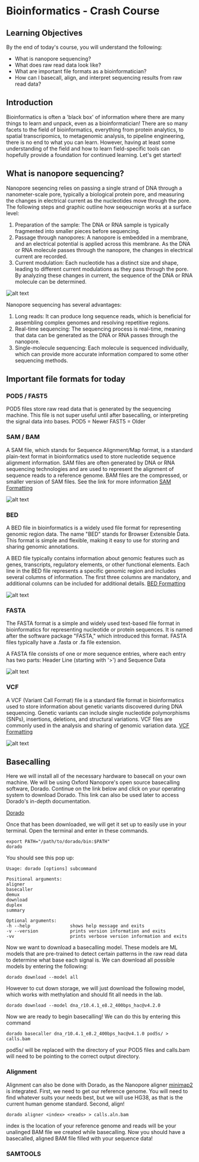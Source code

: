 # Bioinformatics - Crash Course
## Learning Objectives
By the end of today's course, you will understand the following:
 - What is nanopore sequencing?
 - What does raw read data look like?
 - What are important file formats as a bioinformatician?
 - How can I basecall, align, and interpret sequencing results from raw read data?

## Introduction
Bioinformatics is often a 'black box' of information where there are many things to learn and unpack, even as a bioinformatician! There are so many facets to the field of bioinformatics, everything from protein analytics, to spatial transcripomics, to metagenomic analysis, to pipeline engineering, there is no end to what you can learn. However, having at least some understanding of the field and how to learn field-specific tools can hopefully provide a foundation for continued learning. Let's get started!

## What is nanopore sequencing?
Nanopore seqencing relies on passing a single strand of DNA through a nanometer-scale pore, typically a biological protein pore, and measuring the changes in electrical current as the nucleotides move through the pore. The following steps and graphic outline how seqeucnign works at a surface level:
1. Preparation of the sample: The DNA or RNA sample is typically fragmented into smaller pieces before sequencing.
2. Passage through nanopores: A nanopore is embedded in a membrane, and an electrical potential is applied across this membrane. As the DNA or RNA molecule passes through the nanopore, the changes in electrical current are recorded.
3. Current modulation: Each nucleotide has a distinct size and shape, leading to different current modulations as they pass through the pore. By analyzing these changes in current, the sequence of the DNA or RNA molecule can be determined.

![alt text](https://github.com/ethan-mcq/Bioinformatics-Crash/blob/main/images/41587_2021_1108_Fig1_HTML.png?raw=true)

Nanopore sequencing has several advantages:
1. Long reads: It can produce long sequence reads, which is beneficial for assembling complex genomes and resolving repetitive regions.
2. Real-time sequencing: The sequencing process is real-time, meaning that data can be generated as the DNA or RNA passes through the nanopore.
3. Single-molecule sequencing: Each molecule is sequenced individually, which can provide more accurate information compared to some other sequencing methods.

## Important file formats for today
### POD5 / FAST5
POD5 files store raw read data that is generated by the sequencing machine. This file is not super useful until after basecalling, or interpreting the signal data into bases. 
POD5 = Newer
FAST5 = Older
### SAM / BAM
A SAM file, which stands for Sequence Alignment/Map format, is a standard plain-text format in bioinformatics used to store nucleotide sequence alignment information. SAM files are often generated by DNA or RNA sequencing technologies and are used to represent the alignment of sequence reads to a reference genome. BAM files are the compressed, or smaller version of SAM files. See the link for more information
[SAM Formatting](https://samtools.github.io/hts-specs/SAMv1.pdf)

![alt text](https://github.com/ethan-mcq/Bioinformatics-Crash/blob/main/images/sam.png?raw=true)

### BED 
A BED file in bioinformatics is a widely used file format for representing genomic region data. The name "BED" stands for Browser Extensible Data. This format is simple and flexible, making it easy to use for storing and sharing genomic annotations.

A BED file typically contains information about genomic features such as genes, transcripts, regulatory elements, or other functional elements. Each line in the BED file represents a specific genomic region and includes several columns of information. The first three columns are mandatory, and additional columns can be included for additional details.
[BED Formatting](https://useast.ensembl.org/info/website/upload/bed.html)

![alt text](https://github.com/ethan-mcq/Bioinformatics-Crash/blob/main/images/BED.png?raw=true)

### FASTA
The FASTA format is a simple and widely used text-based file format in bioinformatics for representing nucleotide or protein sequences. It is named after the software package "FASTA," which introduced this format. FASTA files typically have a .fasta or .fa file extension.

A FASTA file consists of one or more sequence entries, where each entry has two parts: Header Line (starting with '>') and Sequence Data

![alt text](https://github.com/ethan-mcq/Bioinformatics-Crash/blob/main/images/fasta.png?raw=true)

### VCF
A VCF (Variant Call Format) file is a standard file format in bioinformatics used to store information about genetic variants discovered during DNA sequencing. Genetic variants can include single nucleotide polymorphisms (SNPs), insertions, deletions, and structural variations. VCF files are commonly used in the analysis and sharing of genomic variation data.
[VCF Formatting](https://samtools.github.io/hts-specs/VCFv4.2.pdf)

![alt text](https://github.com/ethan-mcq/Bioinformatics-Crash/blob/main/images/VCF.png?raw=true)

## Basecalling
Here we will install all of the necessary hardware to basecall on your own machine. We will be using Oxford Nanopore's open source basecalling software, Dorado. Continue on the link below and click on your operating system to download Dorado. This link can also be used later to access Dorado's in-depth documentation. 

[Dorado](https://github.com/nanoporetech/dorado/tree/master#installation)

Once that has been downloaded, we will get it set up to easily use in your terminal. Open the terminal and enter in these commands.
```
export PATH="/path/to/dorado/bin:$PATH"
dorado
```
You should see this pop up: 
```
Usage: dorado [options] subcommand

Positional arguments:
aligner
basecaller
demux
download
duplex
summary

Optional arguments:
-h --help               shows help message and exits
-v --version            prints version information and exits
-vv                     prints verbose version information and exits
```
Now we want to download a basecalling model. These models are ML models that are pre-trained to detect certain patterns in the raw read data to determine what base each signal is. We can download all possible models by entering the following: 
```
dorado download --model all
```
However to cut down storage, we will just download the following model, which works with methylation and should fit all needs in the lab. 
```
dorado download --model dna_r10.4.1_e8.2_400bps_hac@v4.2.0
```
Now we are ready to begin basecalling! We can do this by entering this command
```
dorado basecaller dna_r10.4.1_e8.2_400bps_hac@v4.1.0 pod5s/ > calls.bam
```
pod5s/ will be replaced with the directory of your POD5 files and calls.bam will need to be pointing to the correct output directory. 

### Alignment
Alignment can also be done with Dorado, as the Nanopore aligner [minimap2](https://github.com/lh3/minimap2) is integrated. 
First, we need to get our reference genome. You will need to find whatever suits your needs best, but we will use HG38, as that is the current human genome standard.
Second, align!
```
dorado aligner <index> <reads> > calls.aln.bam
```
index is the location of your reference genome and reads will be your unalinged BAM file we created while basecalling. Now you should have a basecalled, aligned BAM file filled with your sequence data!

### SAMTOOLS
